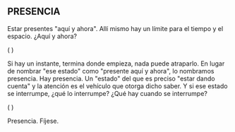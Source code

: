 ## PRESENCIA 

Estar presentes "aquí y ahora".
Allí mismo hay un límite para el tiempo y el espacio.
¿Aquí y ahora?

( )

Si hay un instante, termina donde empieza, nada puede atraparlo.
En lugar de nombrar "ese estado" como "presente aquí y ahora", lo nombramos presencia.
Hay presencia.
Un "estado" del que es preciso "estar dando cuenta" y la atención es el vehículo que otorga dicho saber.
Y si ese estado se interrumpe, ¿qué lo interrumpe? ¿Qué hay cuando se interrumpe?

( )

Presencia. Fíjese.